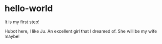 # hello-world
It is my first step!


Hubot here, I like Ju. An excellent girl that I dreamed of.
She will be my wife maybe!

